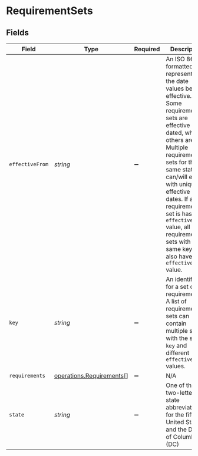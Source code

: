 # RequirementSets


## Fields

| Field                                                                                                                                                                                                                                                                                                                                                                           | Type                                                                                                                                                                                                                                                                                                                                                                            | Required                                                                                                                                                                                                                                                                                                                                                                        | Description                                                                                                                                                                                                                                                                                                                                                                     |
| ------------------------------------------------------------------------------------------------------------------------------------------------------------------------------------------------------------------------------------------------------------------------------------------------------------------------------------------------------------------------------- | ------------------------------------------------------------------------------------------------------------------------------------------------------------------------------------------------------------------------------------------------------------------------------------------------------------------------------------------------------------------------------- | ------------------------------------------------------------------------------------------------------------------------------------------------------------------------------------------------------------------------------------------------------------------------------------------------------------------------------------------------------------------------------- | ------------------------------------------------------------------------------------------------------------------------------------------------------------------------------------------------------------------------------------------------------------------------------------------------------------------------------------------------------------------------------- |
| `effectiveFrom`                                                                                                                                                                                                                                                                                                                                                                 | *string*                                                                                                                                                                                                                                                                                                                                                                        | :heavy_minus_sign:                                                                                                                                                                                                                                                                                                                                                              | An ISO 8601 formatted date representing the date values became effective. Some requirement sets are effective dated, while others are not. Multiple requirement sets for the same state/key can/will exist with unique effective dates. If a requirement set is has an `effective_from` value, all requirement sets with the same key will also have an `effective_from` value. |
| `key`                                                                                                                                                                                                                                                                                                                                                                           | *string*                                                                                                                                                                                                                                                                                                                                                                        | :heavy_minus_sign:                                                                                                                                                                                                                                                                                                                                                              | An identifier for a set of requirements. A list of requirement sets can contain multiple sets with the same `key` and different `effective_from` values.                                                                                                                                                                                                                        |
| `requirements`                                                                                                                                                                                                                                                                                                                                                                  | [operations.Requirements](../../../sdk/models/operations/requirements.md)[]                                                                                                                                                                                                                                                                                                     | :heavy_minus_sign:                                                                                                                                                                                                                                                                                                                                                              | N/A                                                                                                                                                                                                                                                                                                                                                                             |
| `state`                                                                                                                                                                                                                                                                                                                                                                         | *string*                                                                                                                                                                                                                                                                                                                                                                        | :heavy_minus_sign:                                                                                                                                                                                                                                                                                                                                                              | One of the two-letter state abbreviations for the fifty United States and the District of Columbia (DC)                                                                                                                                                                                                                                                                         |